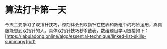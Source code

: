 # 算法打卡第一天
今天主要学习了双指针技巧，深刻体会到双指针在链表和数组中的巧妙运用，真佩服能想到双指针的人。具体双指针技巧秒杀链表，数组题目学习链接如下：[https://labuladong.online/algo/essential-technique/linked-list-skills-summary/](url)
